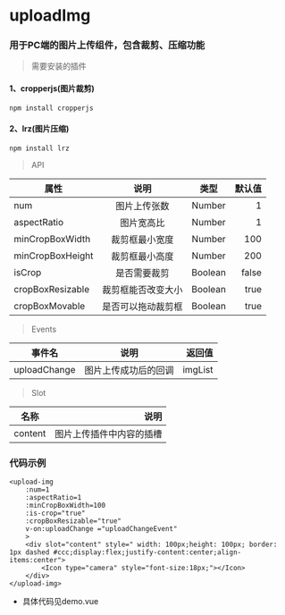 # uploadImg
### 用于PC端的图片上传组件，包含裁剪、压缩功能

> 需要安装的插件
#### 1、cropperjs(图片裁剪)
` npm install cropperjs `

#### 2、lrz(图片压缩)
` npm install lrz `

>API

属性|说明|类型|默认值
---|:--:|:--:|---:
num|图片上传张数|Number|1
aspectRatio|图片宽高比|Number|1
minCropBoxWidth|裁剪框最小宽度|Number|100
minCropBoxHeight|裁剪框最小高度|Number|200
isCrop|是否需要裁剪|Boolean|false
cropBoxResizable|裁剪框能否改变大小|Boolean|true
cropBoxMovable|是否可以拖动裁剪框|Boolean|true

>Events

事件名|说明|返回值
---|:--:|---:
uploadChange|图片上传成功后的回调|imgList

>Slot

名称|说明
---|---:
content|图片上传插件中内容的插槽

### 代码示例
```
<upload-img 
    :num=1 
    :aspectRatio=1
    :minCropBoxWidth=100
    :is-crop="true"
    :cropBoxResizable="true"
    v-on:uploadChange ="uploadChangeEvent"
    >
    <div slot="content" style=" width: 100px;height: 100px; border: 1px dashed #ccc;display:flex;justify-content:center;align-items:center">
        <Icon type="camera" style="font-size:18px;"></Icon>
    </div>
</upload-img>
```

- 具体代码见demo.vue
